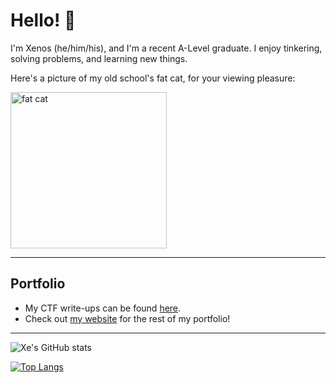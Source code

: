 # Hello! 💫

I'm Xenos (he/him/his), and I'm a recent A-Level graduate. I enjoy tinkering, solving problems, and learning new things.

Here's a picture of my old school's fat cat, for your viewing pleasure:

<img src="https://user-images.githubusercontent.com/40383042/117833514-fafbfc00-b2a8-11eb-9bf1-c36bba423463.png" width="250" alt="fat cat" />

---

## Portfolio
* My CTF write-ups can be found [here](https://blog.xenosf.io).
* Check out [my website](https://xenosf.io) for the rest of my portfolio!

___

![Xe's GitHub stats](https://github-readme-stats.vercel.app/api?username=xenosf&count_private=true&show_icons=true&theme=omni&include_all_commits=true&hide=stars,issues)

[![Top Langs](https://github-readme-stats.vercel.app/api/top-langs/?username=xenosf&theme=omni&layout=compact&exclude_repo=dotvim,nvim-config)](https://github.com/anuraghazra/github-readme-stats)

